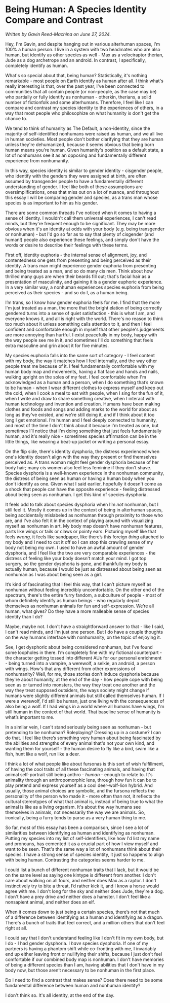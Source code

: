 # Being Human: A Species Identity Compare and Contrast

*Written by Gavin Reed-Machina on June 27, 2024.*

Hey, I'm Gavin, and despite hanging out in various alterhuman spaces, I'm 100% a human person. I live in a system with two headmates who are also human, but identify as other species as well - Max as a velociraptor therian, Jude as a dog archetrope and an android. In contrast, I specifically, completely identify as human.

What's so special about that, being human? Statistically, it's nothing remarkable - most people on Earth identify as human after all. I think what's really interesting is that, over the past year, I've been connected to communities that all contain people (or non-people, as the case may be) who partially or fully identify as nonhuman - otherkin, therians, a solid number of fictionfolk and some alterhumans. Therefore, I feel like I can compare and contrast my species identity to the experiences of others, in a way that most people who philosophize on what humanity is don't get the chance to.

We tend to think of humanity as The Default, a non-identity, since the majority of self-identified nonhumans were raised as human, and we all live in human societies. Most people don't bother clarifying that they are human unless they're dehumanized, because it seems obvious that being born human means you're human. Given humanity's position as a default state, a lot of nonhumans see it as an opposing and fundamentally different experience from nonhumanity.

In this way, species identity is similar to gender identity - cisgender people, who identify with the genders they were assigned at birth, are often assumed by transgender people to have a fundamentally different understanding of gender. I feel like both of these assumptions are oversimplifications, ones that miss out on a lot of nuance, and throughout this essay I will be comparing gender and species, as a trans man whose species is as important to him as his gender.

There are some common threads I've noticed when it comes to having a sense of identity. I wouldn't call them universal experiences, I can't read minds, but they're frequent enough to be significant. They may be more obvious when it's an identity at odds with your body (e.g. being transgender or nonhuman) - but I'd go so far as to say that plenty of cisgender (and human!) people also experience these feelings, and simply don't have the words or desire to describe their feelings with these terms.

First off, identity euphoria - the internal sense of alignment, joy, and contentedness one gets from presenting and being perceived as their identity. A trans man might experience gender euphoria from presenting and being treated as a man, and so do many cis men. Think about how thrilled many guys are when their beards fill out; that's facial hair as a presentation of masculinity, and gaining it is a gender euphoric experience. In a very similar way, a nonhuman experiences species euphoria from being perceived as their species - and so do I, as a human being.

I’m trans, so I know how gender euphoria feels for me. I find that the more I'm just treated as a man, the more that the bright elation of being correctly gendered turns into a sense of quiet satisfaction - this is what I am, and everyone knows it, and all is right with the world. There's no reason to think too much about it unless something calls attention to it, and then I feel confident and comfortable enough in myself that other people's judgements are more annoying than hurtful. I exist peacefully in my body, happy with the way people see me in it, and sometimes I'll do something that feels extra masculine and grin about it for five minutes.

My species euphoria falls into the same sort of category - I feel content with my body, the way it matches how I feel internally, and the way other people treat me because of it. I feel fundamentally comfortable with my human body map and movements, having a flat face and hands and nails, walking upright on the soles of my feet. I feel comfortable when I'm acknowledged as a human and a person, when I do something that’s known to be human - when I wear different clothes to express myself and keep out the cold, when I cook a meal to eat with people, when I sing for the fun of it, when I write and draw to share something creative, when I interact with human technology and invention and creation. Humans have been making clothes and foods and songs and adding marks to the world for about as long as they've existed, and we're still doing it, and if I think about it too long I get emotional. I’m human and I feel deeply connected to humanity, and most of the time I don't think about it because I'm treated as one, but sometimes I’ll notice that I'm doing something that just feels fundamentally human, and it's really nice - sometimes species affirmation can be in the little things, like wearing a beat-up jacket or writing a personal essay.

On the flip side, there's identity dysphoria, the distress experienced when one's identity doesn't align with the way they present or find themselves perceived as. A trans woman might feel gender dysphoria because of her body hair; many cis women also feel less feminine if they don't shave. Species dysphoria is a well-known experience in the nonhuman community, the distress of being seen as human or having a human body when you don't identify as one. Given what I said earlier, hopefully it doesn't come as a shock that people can have the opposite experience - feeling distressed about being seen as nonhuman. I get this kind of species dysphoria.

It feels odd to talk about species dysphoria when I’m *not* nonhuman, but I still feel it. Mostly it comes up in the context of being in alterhuman spaces, being accidentally mislabeled as nonhuman through proximity to those who are, and I've also felt it in the context of playing around with visualizing myself as nonhuman in art. My body map doesn't have nonhuman features, parts like wings or tails or claws or pointy ears. Picturing myself like that feels *wrong,* it feels like sandpaper, like there’s this foreign *thing* attached to my body and I need to cut it off so I can stop this crawling sense of my body not being my own. I used to have an awful amount of gender dysphoria, and I feel like the two are very comparable experiences - the distress of feeling like your body doesn't match your mind. I got top surgery, so the gender dysphoria is gone, and thankfully my body is actually human, because I would be just as distressed about being seen as nonhuman as I was about being seen as a girl.

It’s kind of fascinating that I feel this way, that I can’t picture myself as nonhuman without feeling incredibly uncomfortable. On the other end of the spectrum, there's the entire furry fandom, a subculture of people - most of whom definitely identify as human beings - who regularly depict themselves as nonhuman animals for fun and self-expression. We’re all human, what gives? Do they have a more malleable sense of species identity than I do?

Maybe, maybe not. I don't have a straightforward answer to that - like I said, I can't read minds, and I'm just one person. But I do have a couple thoughts on the way humans interface with nonhumanity, on the topic of enjoying it.

See, I get dysphoric about being considered nonhuman, but I've found some loopholes in there. I’m completely fine with my fictional counterpart - the character getting tossed into different AUs for our personal enrichment - being turned into a vampire, a werewolf, a selkie, an android, a person with wings. How's that any different from other expressions of nonhumanity? Well, for me, those stories don't induce dysphoria because they're about humanity, at the end of the day - how people cope with being seen as or turned into monsters, the way they treat one another and the way they treat supposed outsiders, the ways society might change if humans were slightly different animals but still called themselves human. If I were a werewolf, I'd still be human, just one living with the consequences of also being a wolf. If I had wings in a world where all humans have wings, I'm still human in the context of that world. That baseline sense of humanity is what’s important to me.

In a similar vein, I can't stand seriously being seen as nonhuman - but pretending to be nonhuman? Roleplaying? Dressing up in a costume? I can do that. I feel like there’s something very human about being fascinated by the abilities and strengths of every animal that's not your own kind, and wanting them for yourself - the human desire to fly like a bird, swim like a fish, hunt like a wolf, run like a deer.

I think a lot of what people like about fursonas is this sort of wish fulfillment, of having the cool traits of all these fascinating animals, and having that animal self-portrait still being anthro - *human* - enough to relate to. It's animality through an anthropomorphic lens, through how fun it can be to play pretend and express yourself as a cool deer-wolf-lion hybrid. And usually, those animal choices are symbolic, and the fursona reflects the personality of the person who made it - more often than not, it reflects the cultural stereotypes of what that animal is, instead of being true to what the animal is like as a living organism. It's about the way humans see themselves in animals, not necessarily the way we are animals. So, ironically, being a furry tends to parse as a very human thing to me.

So far, most of this essay has been a comparison, since I see a lot of similarities between identifying as human and identifying as nonhuman. Putting my species into my list of self-identifiers, like how I'd list my name and pronouns, has cemented it as a crucial part of how I view myself and want to be seen. That's the same way a lot of nonhumans think about their species. I have a strong sense of species identity, it just so happens to align with being human. Contrasting the categories seems harder to me.

I could list a bunch of different nonhuman traits that I lack, but it would be on the same level as saying one kintype is different from another. I don't care about walking on all fours, and neither does Max as a raptor. I don't instinctively try to bite a threat, I’d rather kick it, and I know a horse would agree with me. I don't long for the sky and neither does Jude, they're a dog. I don't have a prey drive and neither does a hamster. I don't feel like a nonsapient animal, and neither does an elf.

When it comes down to just being a certain species, there’s not that much of a difference between identifying as a human and identifying as a dragon. There's a bunch of traits that feel correct, and a million others that don't feel right at all.

I could say that I don't understand feeling like I don't fit in my own body, but I do - I had gender dysphoria. I *have* species dysphoria. If one of my partners is having a phantom shift while co-fronting with me, I invariably end up either leaving front or nullifying their shifts, because I just don't feel comfortable if our combined body map is nonhuman. I don't have memories of being a different species than I am, having abilities that I don't have in my body now, but those aren’t necessary to be nonhuman in the first place.

Do I need to find a contrast that makes sense? Does there need to be some fundamental difference between human and nonhuman identity?

I don't think so. It's all identity, at the end of the day.
